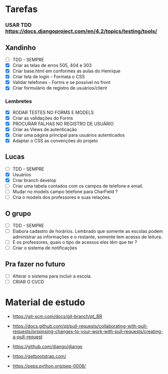 # Tarefas

### USAR TDD https://docs.djangoproject.com/en/4.2/topics/testing/tools/

## Xandinho

* [ ] TDD - SEMPRE
* [x] Criar as telas de erros 505, 404 e 303
* [x] Criar base.html em conformes as aulas do Henrique
* [x] Criar tela de login - Formata o CSS
* [x] Validar telefones - Forms e se possível no front
* [x] Criar formulário de registro de usuários/client

### Lembretes
* [x] RODAR TESTES NO FORMS E MODELS
* [x] Criar as validações do Forms
* [x] PROCURAR FALHAS NO REGISTRO DE USUÁRIO
* [x] Criar as Views de autenticação
* [x] Criar uma página principal para usuários autenticados
* [x] Adaptar o CSS as convenções do projeto

## Lucas

* [ ] TDD - SEMPRE
* [x] Usuários
* [x] Criar branch develop
* [ ] Criar uma tabela contados com os campos de telefone e email.
* [ ] Mudar no models campo telefone para CharField ?
* [ ] Cria o models dos professores e suas relações.

## O grupo

* [ ] TDD - SEMPRE
* [ ] Elabora cadastro de horários. Lembrado que somente as escolas podem administrar as informações e o restante,
  somente tem acesso de leitura.
* [ ] E os professores, quais o tipo de acessos eles têm que ter ?
* [ ] Criar o sistema de notificações

## Pra fazer no futuro

* [ ] Alterar o sistema para incluir a escola.
* [ ] CRIAR O CI/CD

# Material de estudo

* https://git-scm.com/docs/git-branch/pt_BR

* https://docs.github.com/pt/pull-requests/collaborating-with-pull-requests/proposing-changes-to-your-work-with-pull-requests/creating-a-pull-request

* https://github.com/django/django

* https://getbootstrap.com/

* https://peps.python.org/pep-0008/ 

